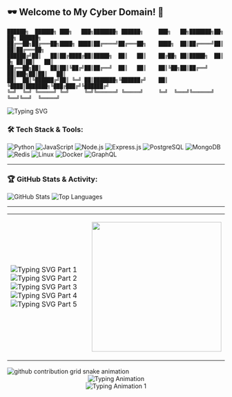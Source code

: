 ## 🕶️ Welcome to My Cyber Domain! 👾

```ascii
██████╗  ██████╗ ███╗   ███╗███████╗ ██████╗     ███╗   ██╗███████╗██╗    ██╗ ██████╗ 
██╔══██╗██╔═══██╗████╗ ████║██╔════╝██╔═══██╗    ████╗  ██║██╔════╝██║    ██║██╔═══██╗
██████╔╝██║   ██║██╔████╔██║█████╗  ██║   ██║    ██╔██╗ ██║█████╗  ██║ █╗ ██║██║   ██║
██╔══██╗██║   ██║██║╚██╔╝██║██╔══╝  ██║   ██║    ██║╚██╗██║██╔══╝  ██║███╗██║██║   ██║
██║  ██║╚██████╔╝██║ ╚═╝ ██║███████╗╚██████╔╝    ██║ ╚████║███████╗╚███╔███╔╝╚██████╔╝
╚═╝  ╚═╝ ╚═════╝ ╚═╝     ╚═╝╚══════╝ ╚═════╝     ╚═╝  ╚═══╝╚══════╝ ╚══╝╚══╝  ╚═════╝
```

<p align="left">
  <img src="https://readme-typing-svg.demolab.com?font=monospace&size=17&duration=3000&pause=1000&color=ff00ff&center=false&vCenter=true&width=800&lines=┌──(kali㉿romeo)-[~];└─\$+Hello,+World!+I'm+Romeo+Newo;└─\$+🚀+Passionate+Software+Engineer+&+Full-Stack+Developer;└─\$+Welcome+to+my+GitHub+Profile!" alt="Typing SVG" />
</p>






### 🛠️ Tech Stack & Tools:
![Python](https://img.shields.io/badge/Python-3776AB?style=for-the-badge&logo=python&logoColor=white)
![JavaScript](https://img.shields.io/badge/JavaScript-F7DF1E?style=for-the-badge&logo=javascript&logoColor=black)
![Node.js](https://img.shields.io/badge/Node.js-43853D?style=for-the-badge&logo=node.js&logoColor=white)
![Express.js](https://img.shields.io/badge/Express.js-000000?style=for-the-badge&logo=express&logoColor=white)
![PostgreSQL](https://img.shields.io/badge/PostgreSQL-316192?style=for-the-badge&logo=postgresql&logoColor=white)
![MongoDB](https://img.shields.io/badge/MongoDB-47A248?style=for-the-badge&logo=mongodb&logoColor=white)
![Redis](https://img.shields.io/badge/Redis-DC382D?style=for-the-badge&logo=redis&logoColor=white)
![Linux](https://img.shields.io/badge/Linux-FCC624?style=for-the-badge&logo=linux&logoColor=black)
![Docker](https://img.shields.io/badge/Docker-2496ED?style=for-the-badge&logo=docker&logoColor=white)
![GraphQL](https://img.shields.io/badge/GraphQL-E10098?style=for-the-badge&logo=graphql&logoColor=white)

---

### 🏆 GitHub Stats & Activity:
![GitHub Stats](https://github-readme-stats.vercel.app/api?username=Romeo509&show_icons=true&theme=radical)
![Top Languages](https://github-readme-stats.vercel.app/api/top-langs/?username=Romeo509&layout=compact&theme=radical)

---


<table>
  <tr>
    <!-- Left: Typing Animation (Code Simulation) -->
       <td>
     <p align="left">
  <!-- Part 1 -->
  <img src="https://readme-typing-svg.demolab.com?font=monospace&size=13&duration=3000&pause=900&color=ff00ff&center=false&vCenter=true&width=500&lines=from+flask+import+Flask,+jsonify%0Aapp+%3D+Flask(__name__)" alt="Typing SVG Part 1" />
  
  <!-- Part 2 -->
  <img src="https://readme-typing-svg.demolab.com?font=monospace&size=13&duration=4000&pause=700&color=ff00ff&center=false&vCenter=true&width=500&lines=%40app.route(%27%2F%27)%0Adef+home()%3A%0A++++return+jsonify(%7B%27message%27%3A+%27Welcome+to+the+API%21%27%7D)" alt="Typing SVG Part 2" />
  
  <!-- Part 3 -->
  <img src="https://readme-typing-svg.demolab.com?font=monospace&size=13&duration=5000&pause=500&color=ff00ff&center=false&vCenter=true&width=500&lines=%40app.route(%27%2Fusers%27)%0Adef+get_users()%3A%0A++++users+%3D+%5B%7B%27id%27%3A+1%2C+%27name%27%3A+%27Alice%27%7D%2C+%7B%27id%27%3A+2%2C+%27name%27%3A+%27Bob%27%7D%5D%0A++++return+jsonify(users)" alt="Typing SVG Part 3" />
  
  <!-- Part 4 -->
  <img src="https://readme-typing-svg.demolab.com?font=monospace&size=13&duration=6000&pause=300&color=ff00ff&center=false&vCenter=true&width=500&lines=%40app.route(%27%2Fuser%2F%3Cint%3Auser_id%3E%27)%0Adef+get_user(user_id)%3A%0A++++users+%3D+%7B1%3A+%7B%27name%27%3A+%27Alice%27%7D%2C+2%3A+%7B%27name%27%3A+%27Bob%27%7D%7D%0A++++return+jsonify(users.get(user_id%2C+%7B%27error%27%3A+%27User+not+found%27%7D))" alt="Typing SVG Part 4" />
  
  <!-- Part 5 -->
  <img src="https://readme-typing-svg.demolab.com?font=monospace&size=13&duration=7000&pause=100&color=ff00ff&center=false&vCenter=true&width=500&lines=if+__name__+%3D%3D+%27__main__%27%3A%0A++++app.run(debug%3DTrue)" alt="Typing SVG Part 5" />
</p>




   
   <td>
      <p align="right">
        <img src="https://i.pinimg.com/originals/69/d2/8c/69d28cb69a870c8ebee0149f7d9fd7a5.gif" width="300px"/>
      </p>
    </td>
  </tr>
</table>




<picture>
  <source
    media="(prefers-color-scheme: dark)"
    srcset="https://raw.githubusercontent.com/Romeo509/snk/output/github-contribution-grid-snake-dark.svg"
  />
  <source
    media="(prefers-color-scheme: light)"
    srcset="https://raw.githubusercontent.com/Romeo509/snk/output/github-contribution-grid-snake.svg"
  />
  <img
    alt="github contribution grid snake animation"
    src="https://raw.githubusercontent.com/Romeo509/snk/output/github-contribution-grid-snake.svg"
  />
</picture>



<div align="center">
  <img src="https://readme-typing-svg.herokuapp.com?font=Fira+Code&size=24&duration=3000&pause=1000&width=500&lines=⚡+Hack+the+Code,+Build+the+Future+⚡&repeat=true&center=true" alt="Typing Animation" />
</div>

<div align="center">
  <!-- Animation 1 -->
  <img src="https://readme-typing-svg.herokuapp.com?font=Fira+Code&size=24&duration=2000&pause=1000&width=500&lines=⚡+Hack+the+Code,+Build+the+Future+⚡&repeat=true&center=true" alt="Typing Animation 1" />
  
